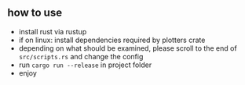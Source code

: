 
## how to use
- install rust via rustup
- if on linux: install dependencies required by plotters crate
- depending on what should be examined, please scroll to the end of `src/scripts.rs` and change the config
- run `cargo run --release` in project folder
- enjoy
